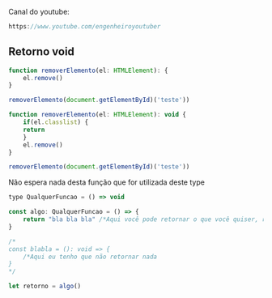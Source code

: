 Canal do youtube:

```js
https://www.youtube.com/engenheiroyoutuber
```

## Retorno void

```js
function removerElemento(el: HTMLElement): {
    el.remove()
}

removerElemento(document.getElementById)('teste')) 
```


```js
function removerElemento(el: HTMLElement): void {
    if(el.classlist) {
    return
    }
    el.remove()
}

removerElemento(document.getElementById)('teste')) 
```

Não espera nada desta função que for utilizada deste type

```js
type QualquerFuncao = () => void

const algo: QualquerFuncao = () => {
    return "bla bla bla" /*Aqui você pode retornar o que você quiser, return true, return 30, qualquer coisa */
}

/*
const blabla = (): void => {
    /*Aqui eu tenho que não retornar nada
}
*/

let retorno = algo()
```

